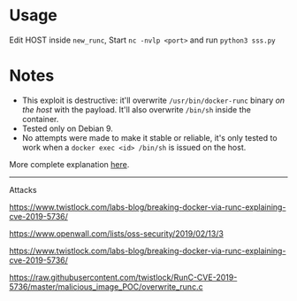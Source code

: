 # Usage
Edit HOST inside `new_runc`, Start `nc -nvlp <port>` and run `python3 sss.py`

# Notes
- This exploit is destructive: it'll overwrite `/usr/bin/docker-runc` binary *on the host* with the
payload. It'll also overwrite `/bin/sh` inside the container.
- Tested only on Debian 9.
- No attempts were made to make it stable or reliable, it's only tested to work when a `docker exec
<id> /bin/sh` is issued on the host.

More complete explanation [here](https://github.com/lxc/lxc/commit/6400238d08cdf1ca20d49bafb85f4e224348bf9d).


-------
Attacks

https://www.twistlock.com/labs-blog/breaking-docker-via-runc-explaining-cve-2019-5736/

https://www.openwall.com/lists/oss-security/2019/02/13/3

https://www.twistlock.com/labs-blog/breaking-docker-via-runc-explaining-cve-2019-5736/

https://raw.githubusercontent.com/twistlock/RunC-CVE-2019-5736/master/malicious_image_POC/overwrite_runc.c

